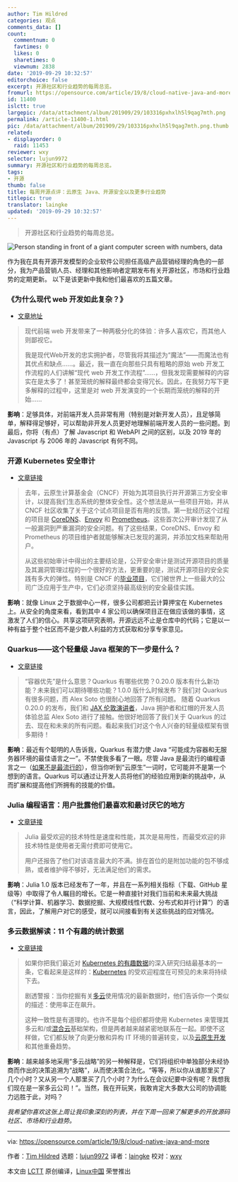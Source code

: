 ```yaml
---
author: Tim Hildred
categories: 观点
comments_data: []
count:
  commentnum: 0
  favtimes: 0
  likes: 0
  sharetimes: 0
  viewnum: 2838
date: '2019-09-29 10:32:57'
editorchoice: false
excerpt: 开源社区和行业趋势的每周总览。
fromurl: https://opensource.com/article/19/8/cloud-native-java-and-more
id: 11400
islctt: true
largepic: /data/attachment/album/201909/29/103316pxhxlh5l9qag7mth.png
permalink: /article-11400-1.html
pic: /data/attachment/album/201909/29/103316pxhxlh5l9qag7mth.png.thumb.jpg
related:
- displayorder: 0
  raid: 11453
reviewer: wxy
selector: lujun9972
summary: 开源社区和行业趋势的每周总览。
tags:
- 开源
thumb: false
title: 每周开源点评：云原生 Java、开源安全以及更多行业趋势
titlepic: true
translator: laingke
updated: '2019-09-29 10:32:57'
---
```



> 
> 开源社区和行业趋势的每周总览。
> 
> 
> 


![Person standing in front of a giant computer screen with numbers, data](/data/attachment/album/201909/29/103316pxhxlh5l9qag7mth.png "Person standing in front of a giant computer screen with numbers, data")


作为我在具有开源开发模型的企业软件公司担任高级产品营销经理的角色的一部分，我为产品营销人员、经理和其他影响者定期发布有关开源社区，市场和行业趋势的定期更新。 以下是该更新中我和他们最喜欢的五篇文章。


### 《为什么现代 web 开发如此复杂？》


* [文章地址](https://www.vrk.dev/2019/07/11/why-is-modern-web-development-so-complicated-a-long-yet-hasty-explanation-part-1/)



> 
> 现代前端 web 开发带来了一种两极分化的体验：许多人喜欢它，而其他人则鄙视它。
> 
> 
> 我是现代Web开发的忠实拥护者，尽管我将其描述为“魔法”——而魔法也有其优点和缺点……。最近，我一直在向那些只具有粗略的原始 web 开发工作流程的人们讲解“现代 web 开发工作流程”……，但我发现需要解释的内容实在是太多了！甚至笼统的解释最终都会变得冗长。因此，在我努力写下更多解释的过程中，这里是对 web 开发演变的一个长期而笼统的解释的开始……
> 
> 
> 


**影响**：足够具体，对前端开发人员非常有用（特别是对新开发人员），且足够简单，解释得足够好，可以帮助非开发人员更好地理解前端开发人员的一些问题。到最后，你将（有点）了解 Javascript 和 WebAPI 之间的区别，以及 2019 年的 Javascript 与 2006 年的 Javascript 有何不同。


### 开源 Kubernetes 安全审计


* [文章链接](https://www.cncf.io/blog/2019/08/06/open-sourcing-the-kubernetes-security-audit/)



> 
> 去年，云原生计算基金会（CNCF）开始为其项目执行并开源第三方安全审计，以提高我们生态系统的整体安全性。这个想法是从一些项目开始，并从 CNCF 社区收集了关于这个试点项目是否有用的反馈。第一批经历这个过程的项目是 [CoreDNS](https://coredns.io/2018/03/15/cure53-security-assessment/)、[Envoy](https://github.com/envoyproxy/envoy/blob/master/docs/SECURITY_AUDIT.pdf) 和 [Prometheus](https://cure53.de/pentest-report_prometheus.pdf)。这些首次公开审计发现了从一般漏洞到严重漏洞的安全问题。有了这些结果，CoreDNS、Envoy 和 Prometheus 的项目维护者就能够解决已发现的漏洞，并添加文档来帮助用户。
> 
> 
> 从这些初始审计中得出的主要结论是，公开安全审计是测试开源项目的质量及其漏洞管理过程的一个很好的方法，更重要的是，测试开源项目的安全实践有多大的弹性。特别是 CNCF 的[毕业项目](https://www.cncf.io/projects/)，它们被世界上一些最大的公司广泛应用于生产中，它们必须坚持最高级别的安全最佳实践。
> 
> 
> 


**影响**：就像 Linux 之于数据中心一样，很多公司都把云计算押宝在 Kubernetes 上。从安全的角度来看，看到其中 4 家公司以确保项目正在做应该做的事情，这激发了人们的信心。共享这项研究表明，开源远远不止是仓库中的代码；它是以一种有益于整个社区而不是少数人利益的方式获取和分享专家意见。


### Quarkus——这个轻量级 Java 框架的下一步是什么？


* [文章链接](https://jaxenter.com/quarkus-whats-next-for-the-lightweight-java-framework-160793.html)



> 
> “容器优先”是什么意思？Quarkus 有哪些优势？0.20.0 版本有什么新功能？未来我们可以期待哪些功能？1.0.0 版什么时候发布？我们对 Quarkus 有很多问题，而 Alex Soto 也很耐心地回答了所有问题。 随着 Quarkus 0.20.0 的发布，我们和 [JAX 伦敦演讲者](https://jaxlondon.com/cloud-kubernetes-serverless/java-particle-acceleration-using-quarkus/)，Java 拥护者和红帽的开发人员体验总监 Alex Soto 进行了接触。他很好地回答了我们关于 Quarkus 的过去、现在和未来的所有问题。看起来我们对这个令人兴奋的轻量级框架有很多期待！
> 
> 
> 


**影响**：最近有个聪明的人告诉我，Quarkus 有潜力使 Java “可能成为容器和无服务器环境的最佳语言之一”。不禁使我多看了一眼。尽管 Java 是最流行的编程语言之一（[如果不是最流行的](https://opensource.com/article/19/8/possibly%20one%20of%20the%20best%20languages%20for%20containers%20and%20serverless%20environments.)），但当你听到“云原生”一词时，它可能并不是第一个想到的语言。Quarkus 可以通过让开发人员将他们的经验应用到新的挑战中，从而扩展和提高他们所拥有的技能的价值。


### Julia 编程语言：用户批露他们最喜欢和最讨厌它的地方


* [文章链接](https://www.zdnet.com/article/julia-programming-language-users-reveal-what-they-love-and-hate-the-most-about-it/#ftag=RSSbaffb68)



> 
> Julia 最受欢迎的技术特性是速度和性能，其次是易用性，而最受欢迎的非技术特性是使用者无需付费即可使用它。
> 
> 
> 用户还报告了他们对该语言最大的不满。排在首位的是附加功能的包不够成熟，或者维护得不够好，无法满足他们的需求。
> 
> 
> 


**影响**：Julia 1.0 版本已经发布了一年，并且在一系列相关指标（下载、GitHub 星级等）中取得了令人瞩目的增长。它是一种直接针对我们当前和未来最大挑战（“科学计算、机器学习、数据挖掘、大规模线性代数、分布式和并行计算”）的语言，因此，了解用户对它的感受，就可以间接看到有关这些挑战的应对情况。


### 多云数据解读：11 个有趣的统计数据


* [文章链接](https://enterprisersproject.com/article/2019/8/multi-cloud-statistics)



> 
> 如果你把我们最近对 [Kubernetes 的有趣数据](https://enterprisersproject.com/article/2019/7/kubernetes-statistics-13-compelling)的深入研究归结最基本的一条，它看起来是这样的：[Kubernetes](https://www.redhat.com/en/topics/containers/what-is-kubernetes?intcmp=701f2000000tjyaAAA) 的受欢迎程度在可预见的未来将持续下去。
> 
> 
> 剧透警报：当你挖掘有关[多云](https://www.redhat.com/en/topics/cloud-computing/what-is-multicloud?intcmp=701f2000000tjyaAAA)使用情况的最新数据时，他们告诉你一个类似的描述：使用率正在飙升。
> 
> 
> 这种一致性是有道理的。也许不是每个组织都将使用 Kubernetes 来管理其多云和/或[混合云](https://enterprisersproject.com/hybrid-cloud)基础架构，但是两者越来越紧密地联系在一起。即使不这样做，它们都反映了向更分散和异构 IT 环境的普遍转变，以及[云原生开发](https://enterprisersproject.com/article/2018/10/how-explain-cloud-native-apps-plain-english)和其他重叠趋势。
> 
> 
> 


**影响**：越来越多地采用“多云战略”的另一种解释是，它们将组织中单独部分未经协商而作出的决策追溯为“战略”，从而使决策合法化。“等等，所以你从谁那里买了几个小时？又从另一个人那里买了几个小时？为什么在会议纪要中没有呢？我想我们现在是一家多云公司！”。当然，我在开玩笑，我敢肯定大多数大公司的协调能力远胜于此，对吗？


*我希望你喜欢这张上周让我印象深刻的列表，并在下周一回来了解更多的开放源码社区、市场和行业趋势。*




---


via: <https://opensource.com/article/19/8/cloud-native-java-and-more>


作者：[Tim Hildred](https://opensource.com/users/thildred) 选题：[lujun9972](https://github.com/lujun9972) 译者：[laingke](https://github.com/laingke) 校对：[wxy](https://github.com/wxy)


本文由 [LCTT](https://github.com/LCTT/TranslateProject) 原创编译，[Linux中国](https://linux.cn/) 荣誉推出